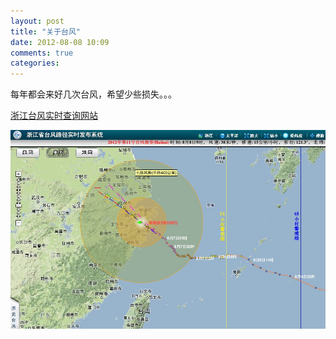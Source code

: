 ```yaml
---
layout: post
title: "关于台风"
date: 2012-08-08 10:09
comments: true
categories: 
---
```

每年都会来好几次台风，希望少些损失。。。

[浙江台风实时查询网站](http://typhoon.zjwater.gov.cn/)

![海葵实时图片](/images/mypicture/haikui.jpg)
